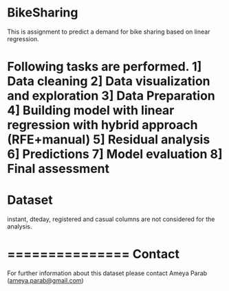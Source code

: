 # BikeSharing
This is assignment to predict a demand for bike sharing based on linear regression.

Following tasks are performed.
1] Data cleaning
2] Data visualization and exploration
3] Data Preparation
4] Building model with linear regression with hybrid approach (RFE+manual)
5] Residual analysis
6] Predictions
7] Model evaluation
8] Final assessment
==============
Dataset
==============
instant, dteday, registered and casual columns are not considered for the analysis.


===============
Contact
===============
	
For further information about this dataset please contact Ameya Parab (ameya.parab@gmail.com)
